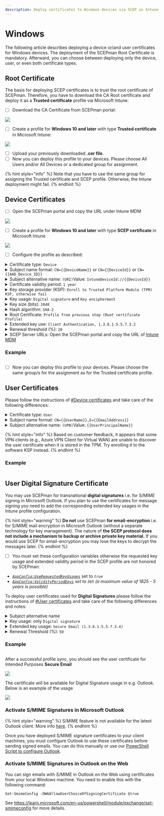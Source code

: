```yaml
---
description: Deploy certificates to Windows devices via SCEP in Intune using SCEPman.
---
```


# Windows

The following article describes deploying a device or/and user certificates for Windows devices. The deployment of the SCEPman Root Certificate is mandatory. Afterward, you can choose between deploying only the device, user, or even both certificate types.

## Root Certificate

The basis for deploying SCEP certificates is to trust the root certificate of SCEPman. Therefore, you have to download the CA Root certificate and deploy it as a **Trusted certificate** profile via Microsoft Intune:

* [ ] Download the CA Certificate from SCEPman portal:

![](<../../../.gitbook/assets/image-2 (10).png>)

* [ ] Create a profile for **Windows 10 and later** with type **Trusted certificate** in Microsoft Intune:

![](../../../.gitbook/assets/SCEPmanWindowsRootCA.png)

* [ ] Upload your previously downloaded **.cer file**.
* [ ] Now you can deploy this profile to your devices. Please choose All Users and/or All Devices or a dedicated group for assignment.

{% hint style="info" %}
Note that you have to use the same group for assigning the Trusted certificate and SCEP profile. Otherwise, the Intune deployment might fail.
{% endhint %}

## Device Certificates

* [ ] Open the SCEPman portal and copy the URL under Intune MDM

![](<../../../.gitbook/assets/image-3 (1).png>)

* [ ] Create a profile for **Windows 10 and later** with type **SCEP certificate** in Microsoft Intune

![](../../../.gitbook/assets/SCEPmanWindowsDeviceCr.png)

* [ ] Configure the profile as described:

<details>

<summary>Certificate type: <code>Device</code></summary>

In this case we are setting up a device certificate

</details>

<details>

<summary>Subject name format: <code>CN={{DeviceName}}</code> or <code>CN={{DeviceId}}</code> or <code>CN={{AAD_Device_ID}}</code></summary>

**Recommended:** Use `{{DeviceName}}`for the CN RDN to have a meaningful name of the certificate on the device or when searching for the certificate.

**Optional:** If configured to `CN={{DeviceId}}` or `CN={{AAD_Device_ID}}`, SCEPman uses the CN field of the subject name to identify the device and as a seed for the certificate serial number generation. Microsoft Entra ID (Azure AD) and Intune offer two different IDs:

* `{{DeviceId}}`: This ID is generated and used by Intune.\
  \
  (requires SCEPman 2.0 or higher and [#appconfig-intunevalidation-devicedirectory](../../../scepman-configuration/application-settings/scep-endpoints/intune-validation.md#appconfig-intunevalidation-devicedirectory "mention") to be set to **Intune** or **AADAndIntune**)

- `{{AAD_Device_ID}}`: This ID is generated and used by Microsoft Entra ID (Azure AD).

In case neither `CN={{DeviceId}}` nor `CN={{AAD_Device_ID}}` is used for the CN field (e.g. `CN={{DeviceName}})`, SCEPman will identify the device based on the Intune Device ID (`(URI)Value:` `IntuneDeviceId://{{DeviceId}}`) provided in the subject alternative name (SAN).

**Important:** The choice of the CN field affects the [automatic revocation behavior](../../manage-certificates.md#automatic-revocation) of certificates issued to your Intune-managed devices.

You can add other RDNs if needed (e.g.: `CN={{DeviceId}}, O=Contoso, CN={{WiFiMacAddress}}`). Supported variables are listed in the [Microsoft docs](https://docs.microsoft.com/en-us/mem/intune/protect/certificates-profile-scep#create-a-scep-certificate-profile).

</details>

<details>

<summary>Subject alternative name: <code>(URI)</code>Value: <code>IntuneDeviceId://{{DeviceId}}</code></summary>

The URI field is [recommended by Microsoft](https://techcommunity.microsoft.com/t5/intune-customer-success/new-microsoft-intune-service-for-network-access-control/ba-p/2544696) for NAC solutions to identify the devices based on their Intune Device ID. The value should be:

```
IntuneDeviceId://{{DeviceId}}
```

The **URI field is mandatory** in case neither `CN={{DeviceId}}` nor `CN={{AAD_Device_ID}}` is used in the **Subject name format** field.

Other SAN values like DNS can be added if needed.

</details>

<details>

<summary>Certificate validity period: <code>1 year</code></summary>

The amount of time remaining before the certificate expires. Default is set at one year.

SCEPman caps the certificate validity to the configured maximum in setting [_**AppConfig:ValidityPeriodDays**_](../../../scepman-configuration/application-settings/certificates.md#appconfig-validityperioddays), but otherwise uses the validity configured in the request.

</details>

<details>

<summary>Key storage provider (KSP): <code>Enroll to Trusted Platform Module (TPM) KSP, otherwise fail</code></summary>

This setting determines the storage location of the private key for the end-user certificates. Storage in the TPM is more secure than software storage because the TPM provides an additional layer of security to prevent key theft.

Note: There is **a bug in some older TPM firmware versions** that invalidates some signatures created with a TPM-backed private key. In such cases, the certificate cannot be used for EAP authentication as it is common for Wi-Fi and VPN connections. In addition, this might break your Autopilot onboarding process.

Affected TPM firmware versions include:

* STMicroelectronics: 71.12, 73.4.17568.4452, 71.12.17568.4100, 73.20.17568.6684
* Intel: 11.8.50.3399, 2.0.0.2060
* Infineon: 7.63.3353.0
* IFX: Version 3.19 / Specification 1.2
* IFX version 7.63.3353.0 specification 2.0

If you use TPM with this firmware, either update your firmware to a newer version or select "Software KSP" as a key storage provider.

**Update:** You can workaround the TPM bug by removing the RSA-PSS signature algorithms -that are causing the issue- from the registry, for more information please check [Richard Hicks's article](https://directaccess.richardhicks.com/2023/02/13/always-on-vpn-authentication-failed-reason-code-16/) and [Microsoft Q\&A](https://learn.microsoft.com/en-us/answers/questions/467673/windows-10-tpm-2-0-client-authentication-in-tls-1)

</details>

<details>

<summary>Key usage: <code>Digital signature</code> and <code>Key encipherment</code></summary>

Please activate both cryptographic actions.

SCEPman automatically sets the Key usage to **Digital signature** and **Key encipherment** and overrides the setting here unless the setting [_**AppConfig:UseRequestedKeyUsages**_](../../../scepman-configuration/application-settings/certificates.md#appconfig-userequestedkeyusages) is set to _true_.

</details>

<details>

<summary>Key size (bits): <code>2048</code></summary>

SCEPman supports 2048 bits.

</details>

<details>

<summary>Hash algorithm: <code>SHA-2</code></summary>

SCEPman supports SHA-2 algorithm.

</details>

<details>

<summary>Root Certificate: <code>Profile from previous step (Root certificate Profile)</code></summary>

Please select the Intune profile from [#Root Certificate](./#root-certificate).\
If you are using an [Intermediate CA](../../../scepman-deployment/intermediate-certificate.md), you must select the Trusted certificate profile for the Intermediate CA, not the Root CA!

</details>

<details>

<summary>Extended key use: <code>Client Authentication, 1.3.6.1.5.5.7.3.2</code></summary>

Please choose **Client Authentication (1.3.6.1.5.5.7.3.2)** under **Predefined values**. The other fields will be filled out automatically.

</details>

<details>

<summary>Renewal threshold (%): <code>20</code></summary>

This value defines when the device is allowed to renew its certificate (based on the remaining lifetime of an existing certificate). Please read the note under **Certificate validity period** and select a suitable value that allows the device the renew the certificate over a long period. A value of 20% would allow the device with 1 year valid certificate to start renewal 73 days before expiration.

</details>

<details>

<summary>SCEP Server URLs: Open the SCEPman portal and copy the URL of <a href="./#device-certificates">Intune MDM</a></summary>

**Example**

```
https://scepman.contoso.com/certsrv/mscep/mscep.dll
```

</details>

### Example

<figure><img src="../../../.gitbook/assets/2024-03-14 15_18_35.png" alt=""><figcaption></figcaption></figure>

* [ ] Now you can deploy this profile to your devices. Please choose the same group/s for the assignment as for the Trusted certificate profile.

## User Certificates

Please follow the instructions of [#Device certificates](./#device-certificates) and take care of the following differences:

<details>

<summary>Certificate type: <code>User</code></summary>

In this section we are setting up a user certificate.

</details>

<details>

<summary>Subject name format: <code>CN={{UserName}},E={{EmailAddress}}</code></summary>

You can define RDNs based on your needs. Supported variables are listed in the [Microsoft docs](https://docs.microsoft.com/en-us/mem/intune/protect/certificates-profile-scep#create-a-scep-certificate-profile). We recommend to include the username (e.g.: janedoe) and email address (e.g.: janedoe@contoso.com) as baseline setting.

</details>

<details>

<summary>Subject alternative name: <code>(UPN)</code>Value: <code>{{UserPrincipalName}}</code></summary>

You must add the User principal name as the Subject alternative name. **Add '\{{UserPrincipalName\}}' as Subject Alternative Name of type User principal name (UPN).** This ensures that SCEPman can link certificates to user objects in AAD. The setting for 'Subject name format' is freely selectable.

Other SAN values like an Email address can be added if needed.

</details>

{% hint style="info" %}
Based on customer feedback, it appears that some VPN clients (e.g., Azure VPN Client for Virtual WAN) are unable to discover the user certificate when it is stored in the TPM. Try enrolling it to the software KSP instead.
{% endhint %}

### Example

<figure><img src="../../../.gitbook/assets/image (4).png" alt=""><figcaption></figcaption></figure>

## User Digital Signature Certificate

You may use SCEPman for transnational **digital signatures** i.e. for S/MIME signing in Microsoft Outlook. If you plan to use the certificates for message signing you need to add the corresponding extended key usages in the Intune profile configuration.

{% hint style="warning" %}
**Do not** use SCEPman **for email-encryption** i.e. for S/MIME mail encryption in Microsoft Outlook (without a separate technology for key management). The nature of **the SCEP protocol does not include a mechanism to backup or archive private key material.** If you would use SCEP for email-encryption you may lose the keys to decrypt the messages later.
{% endhint %}

* [ ] You must set these configuration variables otherwise the requested key usage and extended validity period in the SCEP profile are not honored by SCEPman:

- [_`AppConfig:UseRequestedKeyUsages`_](../../../scepman-configuration/application-settings/certificates.md#appconfig-userequestedkeyusages) set to _`true`_
- [_`AppConfig:ValidityPeriodDays`_](../../../scepman-configuration/application-settings/certificates.md#appconfig-validityperioddays) _set to `365` (a maximum value of 1825 - 5 years is possible)_

To deploy user certificates used for **Digital Signatures** please follow the instructions of [#User certificates](./#user-certificates) and take care of the following differences and notes:

<details>

<summary>Subject alternative name</summary>

* **(required) User principal name (UPN):** _`{{UserPrincipalName}}`_
* **(required) Email address:** _`{{EmailAddress}}`_

By deploying a digital signature certificate, you must add the UPN and the email address.

</details>

<details>

<summary>Key usage: only <code>Digital signature</code></summary>



</details>

<details>

<summary>Extended key usage: <code>Secure Email (1.3.6.1.5.5.7.3.4)</code></summary>

Please choose **Secure Email (1.3.6.1.5.5.7.3.4)** under **Predefined values**. The other fields will be filled out automatically.

</details>

<details>

<summary>Renewal Threshold (%): <code>50</code></summary>

We recommend setting Renewal Threshold (%) to a value that ensures certificates are renewed at least 6 months before expiration when issuing S/MIME signature certificates. This is because emails signed with expired certificates are shown to have invalid signatures in Outlook, which confuses users. Having a new certificate long before the old one expires ensures that only older emails show this behavior, which users are more unlikely to look at. For example, if your signature certificates are valid for one year, you should set the Renewal Threshold to at least 50 %.

</details>

### **Example**

<figure><img src="../../../.gitbook/assets/image (1) (1) (1).png" alt=""><figcaption></figcaption></figure>

After a successful profile sync, you should see the user certificate for Intended Purposes **Secure Email**

![](<../../../.gitbook/assets/image (16) (1).png>)

The certificate will be available for Digital Signature usage in e.g. Outlook. Below is an example of the usage

![](<../../../.gitbook/assets/digital Sign2.png>)

### Activate S/MIME Signatures in Microsoft Outlook

{% hint style="warning" %}
S/MIME feature is not available for the latest Outlook client. More info [here](https://techcommunity.microsoft.com/t5/outlook-blog/the-new-outlook-for-windows-for-organization-admins/ba-p/3929169).
{% endhint %}

Once you have deployed S/MIME signature certificates to your client machines, you must configure Outlook to use these certificates before sending signed emails. You can do this manually or use our [PowerShell Script to configure Outlook](https://github.com/glueckkanja-pki/PKI-Configuration-Tools/blob/master/README.md).

### Activate S/MIME Signatures in Outlook on the Web

You can sign emails with S/MIME in Outlook on the Web using certificates from your local Windows machine. You need to enable this with the following command:

```
Set-SmimeConfig -OWAAllowUserChoiceOfSigningCertificate $true
```

See https://learn.microsoft.com/en-us/powershell/module/exchange/set-smimeconfig for more details.
